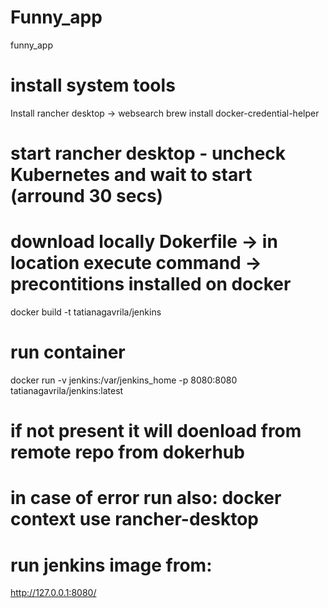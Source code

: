 # Funny_app
funny_app

# install system tools
Install rancher desktop -> websearch
brew install docker-credential-helper 

# start rancher desktop - uncheck Kubernetes  and wait to start (arround 30 secs)

# download locally Dokerfile -> in location execute command -> precontitions installed on docker 
docker build -t tatianagavrila/jenkins

# run container
docker run -v jenkins:/var/jenkins_home -p 8080:8080  tatianagavrila/jenkins:latest
# if not present it will doenload from remote repo from dokerhub
# in case of error run also:       docker context use rancher-desktop

# run jenkins image from:
http://127.0.0.1:8080/

